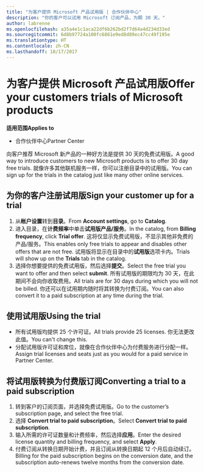 ```yaml
---
title: "为客户提供 Microsoft 产品试用版 | 合作伙伴中心"
description: "你的客户可以试用 Microsoft 订阅产品，为期 30 天。"
author: labrenne
ms.openlocfilehash: a35a4e1c1aca22df6b262bd2f7d64a4d234d33ed
ms.sourcegitcommit: 6d8b97724a100fc6861e9ed8d89ec47cc49f195e
ms.translationtype: HT
ms.contentlocale: zh-CN
ms.lasthandoff: 10/17/2017
---
```

# <a name="offer-your-customers-trials-of-microsoft-products"></a><span data-ttu-id="1d53e-103">为客户提供 Microsoft 产品试用版</span><span class="sxs-lookup"><span data-stu-id="1d53e-103">Offer your customers trials of Microsoft products</span></span>

**<span data-ttu-id="1d53e-104">适用范围</span><span class="sxs-lookup"><span data-stu-id="1d53e-104">Applies to</span></span>**

-  <span data-ttu-id="1d53e-105">合作伙伴中心</span><span class="sxs-lookup"><span data-stu-id="1d53e-105">Partner Center</span></span>

<span data-ttu-id="1d53e-106">向客户推荐 Microsoft 新产品的一种好方法是提供 30 天的免费试用版。</span><span class="sxs-lookup"><span data-stu-id="1d53e-106">A good way to introduce customers to new Microsoft products is to offer 30 day free trials.</span></span> <span data-ttu-id="1d53e-107">就像许多其他联机服务一样，你可以注册目录中的试用版。</span><span class="sxs-lookup"><span data-stu-id="1d53e-107">You can sign up for the trials in the catalog just like many other online services.</span></span>  

## <a name="sign-your-customer-up-for-a-trial"></a><span data-ttu-id="1d53e-108">为你的客户注册试用版</span><span class="sxs-lookup"><span data-stu-id="1d53e-108">Sign your customer up for a trial</span></span>

1.  <span data-ttu-id="1d53e-109">从**帐户设置**转到**目录**。</span><span class="sxs-lookup"><span data-stu-id="1d53e-109">From **Account settings**, go to **Catalog**.</span></span> 
2.  <span data-ttu-id="1d53e-110">进入目录，在**计费频率**中单击**试用版产品/服务**。</span><span class="sxs-lookup"><span data-stu-id="1d53e-110">In the catalog, from **Billing frequency**, click **Trial offer**.</span></span> <span data-ttu-id="1d53e-111">这将仅显示免费试用版，不显示其他非免费的产品/服务。</span><span class="sxs-lookup"><span data-stu-id="1d53e-111">This enables only free trials to appear and disables other offers that are not free.</span></span> <span data-ttu-id="1d53e-112">试用版将显示在目录中的**试用版**选项卡内。</span><span class="sxs-lookup"><span data-stu-id="1d53e-112">Trials will show up on the **Trials** tab in the catalog.</span></span>
3.  <span data-ttu-id="1d53e-113">选择你想要提供的免费试用版，然后选择**提交**。</span><span class="sxs-lookup"><span data-stu-id="1d53e-113">Select the free trial you want to offer and then select **submit**.</span></span> <span data-ttu-id="1d53e-114">所有试用版的期限均为 30 天，在此期间不会向你收取费用。</span><span class="sxs-lookup"><span data-stu-id="1d53e-114">All trials are for 30 days during which you will not be billed.</span></span> <span data-ttu-id="1d53e-115">你还可以在试用期内随时将其转换为付费订阅。</span><span class="sxs-lookup"><span data-stu-id="1d53e-115">You can also convert it to a paid subscription at any time during the trial.</span></span>

## <a name="using-the-trial"></a><span data-ttu-id="1d53e-116">使用试用版</span><span class="sxs-lookup"><span data-stu-id="1d53e-116">Using the trial</span></span>

- <span data-ttu-id="1d53e-117">所有试用版均提供 25 个许可证。</span><span class="sxs-lookup"><span data-stu-id="1d53e-117">All trials provide 25 licenses.</span></span> <span data-ttu-id="1d53e-118">你无法更改此值。</span><span class="sxs-lookup"><span data-stu-id="1d53e-118">You can't change this.</span></span>
- <span data-ttu-id="1d53e-119">分配试用版许可证和席位，就像在合作伙伴中心为付费服务进行分配一样。</span><span class="sxs-lookup"><span data-stu-id="1d53e-119">Assign trial licenses and seats just as you would for a paid service in Partner Center.</span></span>

## <a name="converting-a-trial-to-a-paid-subscription"></a><span data-ttu-id="1d53e-120">将试用版转换为付费版订阅</span><span class="sxs-lookup"><span data-stu-id="1d53e-120">Converting a trial to a paid subscription</span></span>

1.  <span data-ttu-id="1d53e-121">转到客户的订阅页面，并选择免费试用版。</span><span class="sxs-lookup"><span data-stu-id="1d53e-121">Go to the customer’s subscription page, and select the free trial.</span></span>
2.  <span data-ttu-id="1d53e-122">选择 **Convert trial to paid subscription**。</span><span class="sxs-lookup"><span data-stu-id="1d53e-122">Select **Convert trial to paid subscription**.</span></span>
3.  <span data-ttu-id="1d53e-123">输入所需的许可证数量和计费频率，然后选择**应用**。</span><span class="sxs-lookup"><span data-stu-id="1d53e-123">Enter the desired license quantity and billing frequency, and select **Apply**.</span></span>
4.  <span data-ttu-id="1d53e-124">付费订阅从转换日期开始计费，并且订阅从转换日期起 12 个月后自动续订。</span><span class="sxs-lookup"><span data-stu-id="1d53e-124">Billing for the paid subscription begins on the conversion date, and the subscription auto-renews twelve months from the conversion date.</span></span> 

